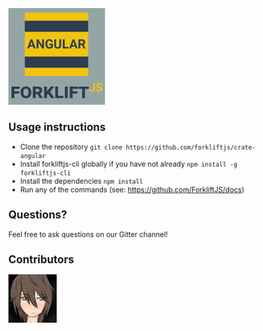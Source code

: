 <a href="https://github.com/forkliftjs"><img width="192" height="192" src="https://github.com/ForkliftJS/docs/raw/master/images/logos/crate-angular.png" alt="ForkliftJS Angular Crate" /></a>

## Usage instructions
* Clone the repository `git clone https://github.com/forkliftjs/crate-angular`
* Install forkliftjs-cli globally if you have not already `npm install -g forkliftjs-cli`
* Install the dependencies `npm install`
* Run any of the commands (see: https://github.com/ForkliftJS/docs)

## Questions?
Feel free to ask questions on our Gitter channel!

## Contributors
<a href="https://github.com/nvanmeurs"><img width="96" height="96" src="https://github.com/ForkliftJS/docs/raw/master/images/contributors/nvanmeurs.png" alt="nvanmeurs" /></a>
